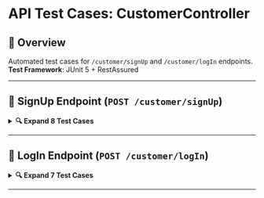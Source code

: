 # API Test Cases: CustomerController

## 📌 Overview
Automated test cases for `/customer/signUp` and `/customer/logIn` endpoints.  
**Test Framework**: JUnit 5 + RestAssured  

---

## 🔄 SignUp Endpoint (`POST /customer/signUp`)

<details>
<summary><strong>🔍 Expand 8 Test Cases</strong></summary>

| ID           | Scenario                | Request Body (JSON)                                                                 | Expected Status | Validation Criteria                          |
|--------------|-------------------------|------------------------------------------------------------------------------------|-----------------|----------------------------------------------|
| `TC_SIGNUP_01` | Valid Registration      | ```json { "email": "valid@example.com", "password": "ValidPass123!", "name": "John Doe" } ``` | 201 CREATED     | Returns `SessionCustomerVO` with non-null ID |
| `TC_SIGNUP_02` | Missing Email           | ```json { "password": "ValidPass123!", "name": "John Doe" } ```                    | 400 BAD_REQUEST | Error: "Email is required"                  |
| `TC_SIGNUP_03` | Invalid Email Format    | ```json { "email": "invalid-email", "password": "ValidPass123!", "name": "John Doe" } ``` | 400 BAD_REQUEST | Error: "Invalid email format"               |
| `TC_SIGNUP_04` | Missing Password        | ```json { "email": "valid@example.com", "name": "John Doe" } ```                   | 400 BAD_REQUEST | Error: "Password is required"               |
| `TC_SIGNUP_05` | Weak Password (<8 chars)| ```json { "email": "valid@example.com", "password": "weak", "name": "John Doe" } ``` | 400 BAD_REQUEST | Error: "Password must be ≥8 characters"     |
| `TC_SIGNUP_06` | Missing Name            | ```json { "email": "valid@example.com", "password": "ValidPass123!" } ```          | 400 BAD_REQUEST | Error: "Name is required"                   |
| `TC_SIGNUP_07` | Duplicate Email         | ```json { "email": "existing@example.com", "password": "ValidPass123!", "name": "John Doe" } ``` | 409 CONFLICT    | Error: "Email already registered"           |
| `TC_SIGNUP_08` | Empty Request Body      | ```json {} ```                                                                     | 400 BAD_REQUEST | Error: "Invalid request body"               |

</details>

---

## 🔑 LogIn Endpoint (`POST /customer/logIn`)

<details>
<summary><strong>🔍 Expand 7 Test Cases</strong></summary>

| ID          | Scenario                | Request Body (JSON)                                               | Expected Status  | Validation Criteria                          |
|-------------|-------------------------|-------------------------------------------------------------------|------------------|----------------------------------------------|
| `TC_LOGIN_01` | Valid Login            | ```json { "email": "valid@example.com", "password": "ValidPass123!" } ``` | 201 CREATED      | Returns `CustomerPO` with matching email     |
| `TC_LOGIN_02` | Missing Email          | ```json { "password": "ValidPass123!" } ```                       | 400 BAD_REQUEST  | Error: "Email is required"                  |
| `TC_LOGIN_03` | Missing Password       | ```json { "email": "valid@example.com" } ```                      | 400 BAD_REQUEST  | Error: "Password is required"               |
| `TC_LOGIN_04` | Invalid Email Format   | ```json { "email": "invalid-email", "password": "ValidPass123!" } ``` | 400 BAD_REQUEST  | Error: "Invalid email format"               |
| `TC_LOGIN_05` | Incorrect Password     | ```json { "email": "valid@example.com", "password": "WrongPass123!" } ``` | 401 UNAUTHORIZED | Error: "Invalid credentials"                |
| `TC_LOGIN_06` | Non-Existent User      | ```json { "email": "nonexistent@example.com", "password": "ValidPass123!" } ``` | 404 NOT_FOUND    | Error: "User not found"                     |
| `TC_LOGIN_07` | Empty Request Body     | ```json {} ```                                                    | 400 BAD_REQUEST  | Error: "Invalid request body"               |

</details>

---
